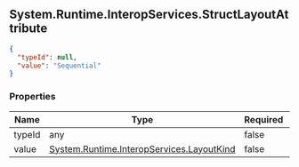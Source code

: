 
<h2 id="tocS_System.Runtime.InteropServices.StructLayoutAttribute">System.Runtime.InteropServices.StructLayoutAttribute</h2>

<a id="schemasystem.runtime.interopservices.structlayoutattribute"></a>
<a id="schema_System.Runtime.InteropServices.StructLayoutAttribute"></a>
<a id="tocSsystem.runtime.interopservices.structlayoutattribute"></a>
<a id="tocssystem.runtime.interopservices.structlayoutattribute"></a>

```json
{
  "typeId": null,
  "value": "Sequential"
}

```

### Properties

|Name|Type|Required|Restrictions|Description|
|---|---|---|---|---|
|typeId|any|false|read-only|none|
|value|[System.Runtime.InteropServices.LayoutKind](../Models/system.runtime.interopservices.layoutkind.md)|false|none|none|


